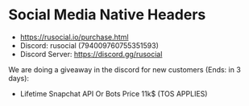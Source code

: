 # Social Media Native Headers
- https://rusocial.io/purchase.html
- Discord: rusocial (794009760755351593)
- Discord Server: https://discord.gg/rusocial

We are doing a giveaway in the discord for new customers (Ends: in 3 days):
- Lifetime Snapchat API Or Bots Price 11k$ (TOS APPLIES)
